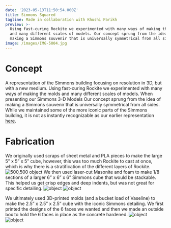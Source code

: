 ```yaml
---
date: '2023-05-13T11:50:54.000Z'
title: Simmons Squared
tagline: Made in collaboration with Khushi Parikh
preview: >-
  Using fast-curing Rockite we experimented with many ways of making the molds
  and many different scales of models. Our concept sprung from the idea of
  making a Simmons souvenir that is universally symmetrical from all sides.
image: /images/IMG-5004.jpg
---
```


# Concept

A representation of the Simmons building focusing on resolution in 3D, but with a new medium. Using fast-curing Rockite we experimented with many ways of making the molds and many different scales of models. When presenting our Simmons 3-D Models Our concept sprung from the idea of making a Simmons souvenir that is universally symmetrical from all sides. While we maintained some of the more iconic parts of the Simmons building, it is not as instantly recognizable as our earlier representation [here](http://localhost:3000/blog/secondblog).


# Fabrication

We originally used scraps of sheet metal and PLA pieces to make the large 5” x 5” x 5” cube, however, this was too much Rockite to cast at once, which is why there is a stratification of the different layers of Rockite. 
![500,500 object](/images/IMG_8777cropped.JPG) 
We then used laser-cut Masonite and foam to make 1/8 sections of a larger 6” x 6” x 6” Simmons cube that would be stackable. This helped us get crisp edges and deep indents, but was not great for specific detailing.
![object](/images/IMG_8785edit.JPG) 
![object](/images/IMG_8789cropped.JPG) 

We ultimately used 3D-printed molds (and a bucket load of Vaseline) to make the 2.5” x 2.5” x 2.5” cube with the iconic Simmons detailing. We first printed the designs of the 6 faces we wanted and then we made an outside box to hold the 6 faces in place as the concrete hardened.
![object](/images/IMG_8804cropped.JPG) 
![object](/images/Cube_Simmons.JPG) 
